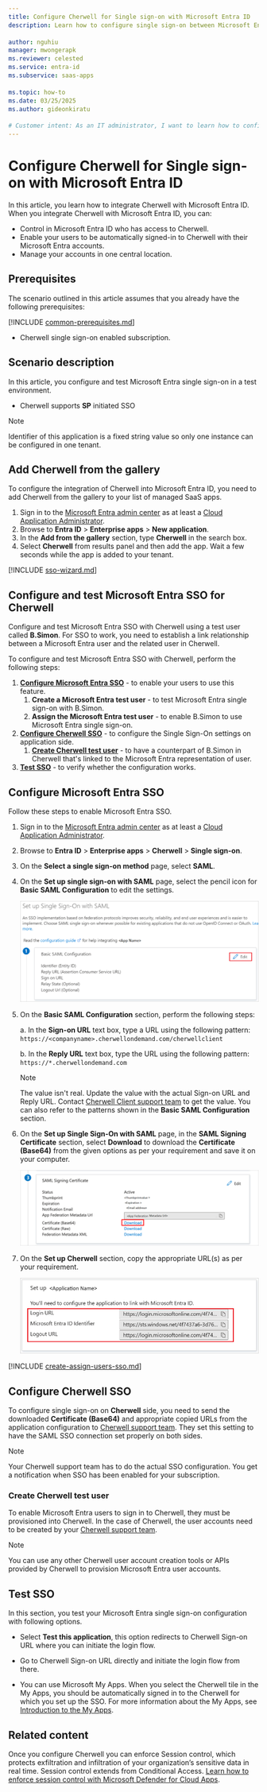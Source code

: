 ```yaml
---
title: Configure Cherwell for Single sign-on with Microsoft Entra ID
description: Learn how to configure single sign-on between Microsoft Entra ID and Cherwell.

author: nguhiu
manager: mwongerapk
ms.reviewer: celested
ms.service: entra-id
ms.subservice: saas-apps

ms.topic: how-to
ms.date: 03/25/2025
ms.author: gideonkiratu

# Customer intent: As an IT administrator, I want to learn how to configure single sign-on between Microsoft Entra ID and Cherwell so that I can control who has access to Cherwell, enable automatic sign-in with Microsoft Entra accounts, and manage my accounts in one central location.
---
```

# Configure Cherwell for Single sign-on with Microsoft Entra ID

In this article,  you learn how to integrate Cherwell with Microsoft Entra ID. When you integrate Cherwell with Microsoft Entra ID, you can:

* Control in Microsoft Entra ID who has access to Cherwell.
* Enable your users to be automatically signed-in to Cherwell with their Microsoft Entra accounts.
* Manage your accounts in one central location.

## Prerequisites

The scenario outlined in this article assumes that you already have the following prerequisites:

[!INCLUDE [common-prerequisites.md](~/identity/saas-apps/includes/common-prerequisites.md)]

* Cherwell single sign-on enabled subscription.

## Scenario description

In this article,  you configure and test Microsoft Entra single sign-on in a test environment.

* Cherwell supports **SP** initiated SSO

> [!NOTE]
> Identifier of this application is a fixed string value so only one instance can be configured in one tenant.

## Add Cherwell from the gallery

To configure the integration of Cherwell into Microsoft Entra ID, you need to add Cherwell from the gallery to your list of managed SaaS apps.

1. Sign in to the [Microsoft Entra admin center](https://entra.microsoft.com) as at least a [Cloud Application Administrator](~/identity/role-based-access-control/permissions-reference.md#cloud-application-administrator).
1. Browse to **Entra ID** > **Enterprise apps** > **New application**.
1. In the **Add from the gallery** section, type **Cherwell** in the search box.
1. Select **Cherwell** from results panel and then add the app. Wait a few seconds while the app is added to your tenant.

 [!INCLUDE [sso-wizard.md](~/identity/saas-apps/includes/sso-wizard.md)]

<a name='configure-and-test-azure-ad-sso-for-cherwell'></a>

## Configure and test Microsoft Entra SSO for Cherwell

Configure and test Microsoft Entra SSO with Cherwell using a test user called **B.Simon**. For SSO to work, you need to establish a link relationship between a Microsoft Entra user and the related user in Cherwell.

To configure and test Microsoft Entra SSO with Cherwell, perform the following steps:

1. **[Configure Microsoft Entra SSO](#configure-azure-ad-sso)** - to enable your users to use this feature.
    1. **Create a Microsoft Entra test user** - to test Microsoft Entra single sign-on with B.Simon.
    2. **Assign the Microsoft Entra test user** - to enable B.Simon to use Microsoft Entra single sign-on.
2. **[Configure Cherwell SSO](#configure-cherwell-sso)** - to configure the Single Sign-On settings on application side.
    1. **[Create Cherwell test user](#create-cherwell-test-user)** - to have a counterpart of B.Simon in Cherwell that's linked to the Microsoft Entra representation of user.
3. **[Test SSO](#test-sso)** - to verify whether the configuration works.

<a name='configure-azure-ad-sso'></a>

## Configure Microsoft Entra SSO

Follow these steps to enable Microsoft Entra SSO.

1. Sign in to the [Microsoft Entra admin center](https://entra.microsoft.com) as at least a [Cloud Application Administrator](~/identity/role-based-access-control/permissions-reference.md#cloud-application-administrator).
1. Browse to **Entra ID** > **Enterprise apps** > **Cherwell** > **Single sign-on**.
1. On the **Select a single sign-on method** page, select **SAML**.
1. On the **Set up single sign-on with SAML** page, select the pencil icon for **Basic SAML Configuration** to edit the settings.

   ![Edit Basic SAML Configuration](common/edit-urls.png)

1. On the **Basic SAML Configuration** section, perform the following steps:

    a. In the **Sign-on URL** text box, type a URL using the following pattern:
    `https://<companyname>.cherwellondemand.com/cherwellclient`

    b. In the **Reply URL** text box, type the URL using the following pattern:
    `https://*.cherwellondemand.com`
	
	> [!NOTE]
	> The value isn't real. Update the value with the actual Sign-on URL and Reply URL. Contact [Cherwell Client support team](https://cherwellsupport.com/CherwellPortal) to get the value. You can also refer to the patterns shown in the **Basic SAML Configuration** section.

1. On the **Set up Single Sign-On with SAML** page, in the **SAML Signing Certificate** section, select **Download** to download the **Certificate (Base64)** from the given options as per your requirement and save it on your computer.

	![The Certificate download link](common/certificatebase64.png)

1. On the **Set up Cherwell** section, copy the appropriate URL(s) as per your requirement.

	![Copy configuration URLs](common/copy-configuration-urls.png)

<a name='create-an-azure-ad-test-user'></a>

[!INCLUDE [create-assign-users-sso.md](~/identity/saas-apps/includes/create-assign-users-sso.md)]

## Configure Cherwell SSO

To configure single sign-on on **Cherwell** side, you need to send the downloaded **Certificate (Base64)** and appropriate copied URLs from the application configuration to [Cherwell support team](https://cherwellsupport.com/CherwellPortal). They set this setting to have the SAML SSO connection set properly on both sides.

> [!NOTE]
> Your Cherwell support team has to do the actual SSO configuration. You get a notification when SSO has been enabled for your subscription.

### Create Cherwell test user

To enable Microsoft Entra users to sign in to Cherwell, they must be provisioned into Cherwell. In the case of Cherwell, the user accounts need to be created by your [Cherwell support team](https://cherwellsupport.com/CherwellPortal).

> [!NOTE]
> You can use any other Cherwell user account creation tools or APIs provided by Cherwell to provision Microsoft Entra user accounts.

## Test SSO

In this section, you test your Microsoft Entra single sign-on configuration with following options. 

* Select **Test this application**, this option redirects to Cherwell Sign-on URL where you can initiate the login flow. 

* Go to Cherwell Sign-on URL directly and initiate the login flow from there.

* You can use Microsoft My Apps. When you select the Cherwell tile in the My Apps, you should be automatically signed in to the Cherwell for which you set up the SSO. For more information about the My Apps, see [Introduction to the My Apps](https://support.microsoft.com/account-billing/sign-in-and-start-apps-from-the-my-apps-portal-2f3b1bae-0e5a-4a86-a33e-876fbd2a4510).

## Related content

Once you configure Cherwell you can enforce Session control, which protects exfiltration and infiltration of your organization’s sensitive data in real time. Session control extends from Conditional Access. [Learn how to enforce session control with Microsoft Defender for Cloud Apps](/cloud-app-security/proxy-deployment-aad).
